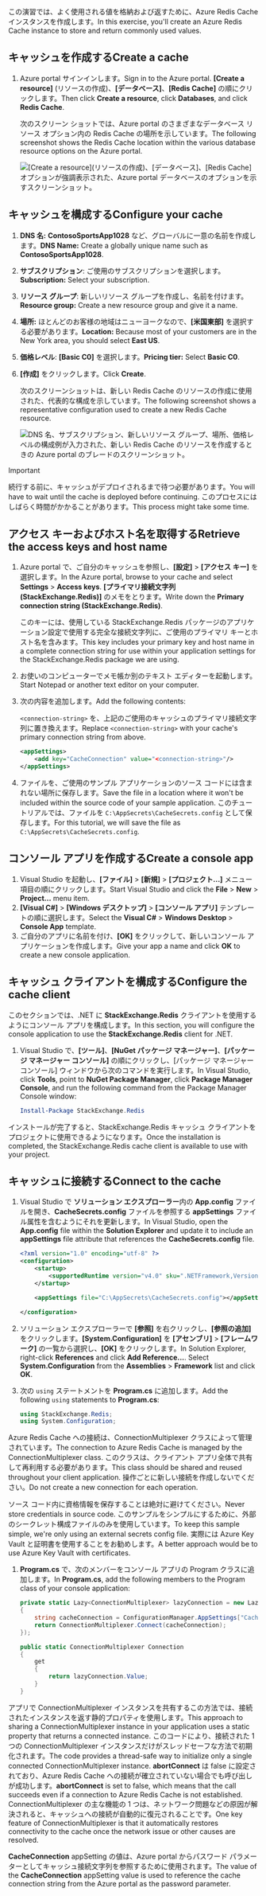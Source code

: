 <span data-ttu-id="f98bb-101">この演習では、よく使用される値を格納および返すために、Azure Redis Cache インスタンスを作成します。</span><span class="sxs-lookup"><span data-stu-id="f98bb-101">In this exercise, you'll create an Azure Redis Cache instance to store and return commonly used values.</span></span>

## <a name="create-a-cache"></a><span data-ttu-id="f98bb-102">キャッシュを作成する</span><span class="sxs-lookup"><span data-stu-id="f98bb-102">Create a cache</span></span>

1. <span data-ttu-id="f98bb-103">Azure portal サインインします。</span><span class="sxs-lookup"><span data-stu-id="f98bb-103">Sign in to the Azure portal.</span></span> <span data-ttu-id="f98bb-104">**[Create a resource]** \(リソースの作成\)、**[データベース]**、**[Redis Cache]** の順にクリックします。</span><span class="sxs-lookup"><span data-stu-id="f98bb-104">Then click **Create a resource**, click **Databases**, and click **Redis Cache**.</span></span>

    <span data-ttu-id="f98bb-105">次のスクリーン ショットでは、Azure portal のさまざまなデータベース リソース オプション内の Redis Cache の場所を示しています。</span><span class="sxs-lookup"><span data-stu-id="f98bb-105">The following screenshot shows the Redis Cache location within the various database resource options on the Azure portal.</span></span>

    ![[Create a resource]\(リソースの作成\)、[データベース]、[Redis Cache] オプションが強調表示された、Azure portal データベースのオプションを示すスクリーンショット。](../media/4-create-a-cache-1.png)

## <a name="configure-your-cache"></a><span data-ttu-id="f98bb-107">キャッシュを構成する</span><span class="sxs-lookup"><span data-stu-id="f98bb-107">Configure your cache</span></span>

1. <span data-ttu-id="f98bb-108">**DNS 名:** **ContosoSportsApp1028** など、グローバルに一意の名前を作成します。</span><span class="sxs-lookup"><span data-stu-id="f98bb-108">**DNS Name:** Create a globally unique name such as **ContosoSportsApp1028**.</span></span>
1. <span data-ttu-id="f98bb-109">**サブスクリプション**: ご使用のサブスクリプションを選択します。</span><span class="sxs-lookup"><span data-stu-id="f98bb-109">**Subscription:** Select your subscription.</span></span>
1. <span data-ttu-id="f98bb-110">**リソース グループ**: 新しいリソース グループを作成し、名前を付けます。</span><span class="sxs-lookup"><span data-stu-id="f98bb-110">**Resource group:** Create a new resource group and give it a name.</span></span>
1. <span data-ttu-id="f98bb-111">**場所:** ほとんどのお客様の地域はニューヨークなので、**[米国東部]** を選択する必要があります。</span><span class="sxs-lookup"><span data-stu-id="f98bb-111">**Location:** Because most of your customers are in the New York area, you should select **East US**.</span></span>
1. <span data-ttu-id="f98bb-112">**価格レベル**: **[Basic C0]** を選択します。</span><span class="sxs-lookup"><span data-stu-id="f98bb-112">**Pricing tier:** Select **Basic C0**.</span></span>
1. <span data-ttu-id="f98bb-113">**[作成]** をクリックします。</span><span class="sxs-lookup"><span data-stu-id="f98bb-113">Click **Create**.</span></span>

    <span data-ttu-id="f98bb-114">次のスクリーンショットは、新しい Redis Cache のリソースの作成に使用された、代表的な構成を示しています。</span><span class="sxs-lookup"><span data-stu-id="f98bb-114">The following screenshot shows a representative configuration used to create a new Redis Cache resource.</span></span>

    ![DNS 名、サブスクリプション、新しいリソース グループ、場所、価格レベルの構成例が入力された、新しい Redis Cache のリソースを作成するときの Azure portal のブレードのスクリーンショット。](../media/4-create-a-cache-2.png)

> [!IMPORTANT]
> <span data-ttu-id="f98bb-116">続行する前に、キャッシュがデプロイされるまで待つ必要があります。</span><span class="sxs-lookup"><span data-stu-id="f98bb-116">You will have to wait until the cache is deployed before continuing.</span></span> <span data-ttu-id="f98bb-117">このプロセスにはしばらく時間がかかることがあります。</span><span class="sxs-lookup"><span data-stu-id="f98bb-117">This process might take some time.</span></span>

## <a name="retrieve-the-access-keys-and-host-name"></a><span data-ttu-id="f98bb-118">アクセス キーおよびホスト名を取得する</span><span class="sxs-lookup"><span data-stu-id="f98bb-118">Retrieve the access keys and host name</span></span>

1. <span data-ttu-id="f98bb-119">Azure portal で、ご自分のキャッシュを参照し、**[設定]**  >  **[アクセス キー]** を選択します。</span><span class="sxs-lookup"><span data-stu-id="f98bb-119">In the Azure portal, browse to your cache and select **Settings** > **Access keys**.</span></span> <span data-ttu-id="f98bb-120">**[プライマリ接続文字列 (StackExchange.Redis)]** のメモをとります。</span><span class="sxs-lookup"><span data-stu-id="f98bb-120">Write down the **Primary connection string (StackExchange.Redis)**.</span></span>

    <span data-ttu-id="f98bb-121">このキーには、使用している StackExchange.Redis パッケージのアプリケーション設定で使用する完全な接続文字列に、ご使用のプライマリ キーとホスト名を含みます。</span><span class="sxs-lookup"><span data-stu-id="f98bb-121">This key includes your primary key and host name in a complete connection string for use within your application settings for the StackExchange.Redis package we are using.</span></span>

1. <span data-ttu-id="f98bb-122">お使いのコンピューターでメモ帳か別のテキスト エディターを起動します。</span><span class="sxs-lookup"><span data-stu-id="f98bb-122">Start Notepad or another text editor on your computer.</span></span>
1. <span data-ttu-id="f98bb-123">次の内容を追加します。</span><span class="sxs-lookup"><span data-stu-id="f98bb-123">Add the following contents:</span></span>

    <span data-ttu-id="f98bb-124">`<connection-string>` を、上記のご使用のキャッシュのプライマリ接続文字列に置き換えます。</span><span class="sxs-lookup"><span data-stu-id="f98bb-124">Replace `<connection-string>` with your cache's primary connection string from above.</span></span>

    ```xml
    <appSettings>
        <add key="CacheConnection" value="<connection-string>"/>
    </appSettings>
    ```

1. <span data-ttu-id="f98bb-125">ファイルを、ご使用のサンプル アプリケーションのソース コードには含まれない場所に保存します。</span><span class="sxs-lookup"><span data-stu-id="f98bb-125">Save the file in a location where it won't be included within the source code of your sample application.</span></span> <span data-ttu-id="f98bb-126">このチュートリアルでは、ファイルを `C:\AppSecrets\CacheSecrets.config` として保存します。</span><span class="sxs-lookup"><span data-stu-id="f98bb-126">For this tutorial, we will save the file as `C:\AppSecrets\CacheSecrets.config`.</span></span>

## <a name="create-a-console-app"></a><span data-ttu-id="f98bb-127">コンソール アプリを作成する</span><span class="sxs-lookup"><span data-stu-id="f98bb-127">Create a console app</span></span>

1. <span data-ttu-id="f98bb-128">Visual Studio を起動し、**[ファイル]**  >  **[新規]**  >  **[プロジェクト...]** メニュー項目の順にクリックします。</span><span class="sxs-lookup"><span data-stu-id="f98bb-128">Start Visual Studio and click the **File** > **New** > **Project...** menu item.</span></span>
1. <span data-ttu-id="f98bb-129">**[Visual C#]**  >  **[Windows デスクトップ]**  >  **[コンソール アプリ]** テンプレートの順に選択します。</span><span class="sxs-lookup"><span data-stu-id="f98bb-129">Select the **Visual C#** > **Windows Desktop** > **Console App** template.</span></span>
1. <span data-ttu-id="f98bb-130">ご自分のアプリに名前を付け、**[OK]** をクリックして、新しいコンソール アプリケーションを作成します。</span><span class="sxs-lookup"><span data-stu-id="f98bb-130">Give your app a name and click **OK** to create a new console application.</span></span>

## <a name="configure-the-cache-client"></a><span data-ttu-id="f98bb-131">キャッシュ クライアントを構成する</span><span class="sxs-lookup"><span data-stu-id="f98bb-131">Configure the cache client</span></span>

<span data-ttu-id="f98bb-132">このセクションでは、.NET に **StackExchange.Redis** クライアントを使用するようにコンソール アプリを構成します。</span><span class="sxs-lookup"><span data-stu-id="f98bb-132">In this section, you will configure the console application to use the **StackExchange.Redis** client for .NET.</span></span>

1. <span data-ttu-id="f98bb-133">Visual Studio で、**[ツール]**、**[NuGet パッケージ マネージャー]**、**[パッケージ マネージャー コンソール]** の順にクリックし、[パッケージ マネージャー コンソール] ウィンドウから次のコマンドを実行します。</span><span class="sxs-lookup"><span data-stu-id="f98bb-133">In Visual Studio, click **Tools**, point to **NuGet Package Manager**, click **Package Manager Console**, and run the following command from the Package Manager Console window:</span></span>

    ```powershell
    Install-Package StackExchange.Redis
    ```

<span data-ttu-id="f98bb-134">インストールが完了すると、StackExchange.Redis キャッシュ クライアントをプロジェクトに使用できるようになります。</span><span class="sxs-lookup"><span data-stu-id="f98bb-134">Once the installation is completed, the StackExchange.Redis cache client is available to use with your project.</span></span>

## <a name="connect-to-the-cache"></a><span data-ttu-id="f98bb-135">キャッシュに接続する</span><span class="sxs-lookup"><span data-stu-id="f98bb-135">Connect to the cache</span></span>

1. <span data-ttu-id="f98bb-136">Visual Studio で **ソリューション エクスプローラー**内の **App.config** ファイルを開き、**CacheSecrets.config** ファイルを参照する **appSettings** ファイル属性を含むようにそれを更新します。</span><span class="sxs-lookup"><span data-stu-id="f98bb-136">In Visual Studio, open the **App.config** file within the **Solution Explorer** and update it to include an **appSettings** file attribute that references the **CacheSecrets.config** file.</span></span>

    ```xml
    <?xml version="1.0" encoding="utf-8" ?>
    <configuration>
        <startup>
            <supportedRuntime version="v4.0" sku=".NETFramework,Version=v4.7.1" />
        </startup>

        <appSettings file="C:\AppSecrets\CacheSecrets.config"></appSettings>

    </configuration>
    ```

1. <span data-ttu-id="f98bb-137">ソリューション エクスプローラーで **[参照]** を右クリックし、**[参照の追加]** をクリックします。**[System.Configuration]** を **[アセンブリ]**  >  **[フレームワーク]** の一覧から選択し、**[OK]** をクリックします。</span><span class="sxs-lookup"><span data-stu-id="f98bb-137">In Solution Explorer, right-click **References** and click **Add Reference...**. Select **System.Configuration** from the **Assemblies** > **Framework** list and click **OK**.</span></span>

1. <span data-ttu-id="f98bb-138">次の `using` ステートメントを **Program.cs** に追加します。</span><span class="sxs-lookup"><span data-stu-id="f98bb-138">Add the following `using` statements to **Program.cs**:</span></span>

    ```csharp
    using StackExchange.Redis;
    using System.Configuration;
    ```

<span data-ttu-id="f98bb-139">Azure Redis Cache への接続は、ConnectionMultiplexer クラスによって管理されています。</span><span class="sxs-lookup"><span data-stu-id="f98bb-139">The connection to Azure Redis Cache is managed by the ConnectionMultiplexer class.</span></span> <span data-ttu-id="f98bb-140">このクラスは、クライアント アプリ全体で共有して再利用する必要があります。</span><span class="sxs-lookup"><span data-stu-id="f98bb-140">This class should be shared and reused throughout your client application.</span></span> <span data-ttu-id="f98bb-141">操作ごとに新しい接続を作成しないでください。</span><span class="sxs-lookup"><span data-stu-id="f98bb-141">Do not create a new connection for each operation.</span></span>

<span data-ttu-id="f98bb-142">ソース コード内に資格情報を保存することは絶対に避けてください。</span><span class="sxs-lookup"><span data-stu-id="f98bb-142">Never store credentials in source code.</span></span> <span data-ttu-id="f98bb-143">このサンプルをシンプルにするために、外部のシークレット構成ファイルのみを使用しています。</span><span class="sxs-lookup"><span data-stu-id="f98bb-143">To keep this sample simple, we're only using an external secrets config file.</span></span> <span data-ttu-id="f98bb-144">実際には Azure Key Vault と証明書を使用することをお勧めします。</span><span class="sxs-lookup"><span data-stu-id="f98bb-144">A better approach would be to use Azure Key Vault with certificates.</span></span>

1. <span data-ttu-id="f98bb-145">**Program.cs** で、次のメンバーをコンソール アプリの Program クラスに追加します。</span><span class="sxs-lookup"><span data-stu-id="f98bb-145">In **Program.cs**, add the following members to the Program class of your console application:</span></span>

    ```csharp
    private static Lazy<ConnectionMultiplexer> lazyConnection = new Lazy<ConnectionMultiplexer>(() =>
    {
        string cacheConnection = ConfigurationManager.AppSettings["CacheConnection"].ToString();
        return ConnectionMultiplexer.Connect(cacheConnection);
    });

    public static ConnectionMultiplexer Connection
    {
        get
        {
            return lazyConnection.Value;
        }
    }
    ```

<span data-ttu-id="f98bb-146">アプリで ConnectionMultiplexer インスタンスを共有するこの方法では、接続されたインスタンスを返す静的プロパティを使用します。</span><span class="sxs-lookup"><span data-stu-id="f98bb-146">This approach to sharing a ConnectionMultiplexer instance in your application uses a static property that returns a connected instance.</span></span> <span data-ttu-id="f98bb-147">このコードにより、接続された 1 つの ConnectionMultiplexer インスタンスだけがスレッドセーフな方法で初期化されます。</span><span class="sxs-lookup"><span data-stu-id="f98bb-147">The code provides a thread-safe way to initialize only a single connected ConnectionMultiplexer instance.</span></span> <span data-ttu-id="f98bb-148">**abortConnect** は false に設定されており、Azure Redis Cache への接続が確立されていない場合でも呼び出しが成功します。</span><span class="sxs-lookup"><span data-stu-id="f98bb-148">**abortConnect** is set to false, which means that the call succeeds even if a connection to Azure Redis Cache is not established.</span></span> <span data-ttu-id="f98bb-149">ConnectionMultiplexer の主な機能の 1 つは、ネットワーク問題などの原因が解決されると、キャッシュへの接続が自動的に復元されることです。</span><span class="sxs-lookup"><span data-stu-id="f98bb-149">One key feature of ConnectionMultiplexer is that it automatically restores connectivity to the cache once the network issue or other causes are resolved.</span></span>

<span data-ttu-id="f98bb-150">**CacheConnection** appSetting の値は、Azure portal からパスワード パラメーターとしてキャッシュ接続文字列を参照するために使用されます。</span><span class="sxs-lookup"><span data-stu-id="f98bb-150">The value of the **CacheConnection** appSetting value is used to reference the cache connection string from the Azure portal as the password parameter.</span></span>
